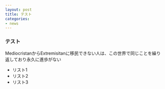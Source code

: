 ```yaml
---
layout: post
title: テスト
categories:
- news
---
```


### テスト

MediocristanからExtremisitanに移民できない人は、この世界で同じことを繰り返しており永久に進歩がない

- リスト1
- リスト2
- リスト3

